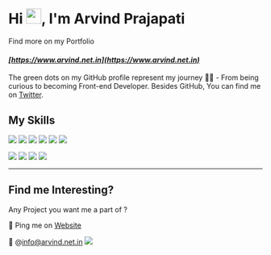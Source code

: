 # Hi <img src="https://raw.githubusercontent.com/MartinHeinz/MartinHeinz/master/wave.gif" width="30px">, I'm Arvind Prajapati 
Find more on my Portfolio 
#### _[https://www.arvind.net.in](https://www.arvind.net.in)_


The green dots on my GitHub profile represent my journey 🏃‍♀️ - From being curious to becoming  Front-end Developer.
Besides GitHub, You can find me on [Twitter](https://twitter.com/praja_arvind). 
 

## My Skills

![](https://img.shields.io/badge/HTML5-E34F26?style=for-the-badge&logo=html5&logoColor=white)
![](https://img.shields.io/badge/CSS3-1572B6?style=for-the-badge&logo=css3&logoColor=white)
![](https://img.shields.io/badge/Less-1d365d?style=for-the-badge&logo=less&logoColor=ffffff)
![](https://img.shields.io/badge/JavaScript-F7DF1E?style=for-the-badge&logo=javascript&logoColor=black)
![](https://img.shields.io/badge/Styled%20Components-444941?style=for-the-badge&logo=styledcomponents&logoColor=f1f1f1)
![](https://img.shields.io/badge/Typescript-185ADB?style=for-the-badge&logo=typescript&logoColor=f1f1f1)


![](https://img.shields.io/badge/Bootstrap-563D7C?style=for-the-badge&logo=bootstrap&logoColor=white)
![](https://img.shields.io/badge/React-20232A?style=for-the-badge&logo=react&logoColor=61DAFB)
![](https://img.shields.io/badge/jQuery-0769ad?style=for-the-badge&logo=jquery&logoColor=ffffff)
![](https://img.shields.io/badge/Antdesign-0170fe?style=for-the-badge&logo=antdesign&logoColor=ffffff)

 ---
 
 ## Find me Interesting?
   

Any Project you want me a part of ?
 
 👀 Ping me on [Website](https://www.arvind.net.in/)

 💌 @info@arvind.net.in 
 <a 	
 	href="https://mail.google.com/mail/?view=cm&fs=1&tf=1&to=info@arvind.net.in" 
	target="_blank">
		![](https://img.shields.io/badge/mail%20me-f1f1f1?style=for-the-badge&logo=gmail&logoColor=D44638)
 </a>
	

 
